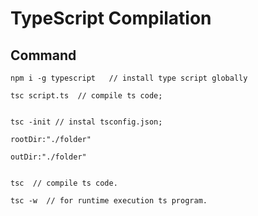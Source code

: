 # TypeScript Compilation

## Command

    npm i -g typescript   // install type script globally

    tsc script.ts  // compile ts code;


    tsc -init // instal tsconfig.json;

    rootDir:"./folder"

    outDir:"./folder"


    tsc  // compile ts code.

    tsc -w  // for runtime execution ts program.
